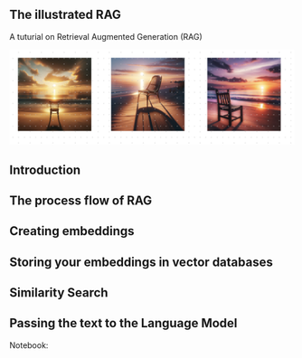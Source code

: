 ## The illustrated RAG

A tuturial on Retrieval Augmented Generation (RAG)

![test](/_posts/chair_at_beach.png)
## Introduction

## The process flow of RAG

## Creating embeddings

## Storing your embeddings in vector databases

## Similarity Search

## Passing the text to the Language Model

Notebook: 
